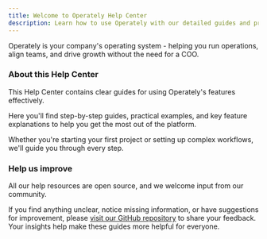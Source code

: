 ```yaml
---
title: Welcome to Operately Help Center
description: Learn how to use Operately with our detailed guides and practical examples for running your company's operations.
---
```


Operately is your company's operating system - helping you run operations, align teams, and drive growth without the need for a COO.

### About this Help Center

This Help Center contains clear guides for using Operately's features effectively.

Here you'll find step-by-step guides, practical examples, and key feature explanations to help you get the most out of the platform.

Whether you're starting your first project or setting up complex workflows, we'll guide you through every step.

### Help us improve

All our help resources are open source, and we welcome input from our community.

If you find anything unclear, notice missing information, or have suggestions for improvement, please [visit our GitHub repository](https://github.com/operately/website) to share your feedback. Your insights help make these guides more helpful for everyone.
